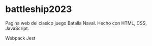 # battleship2023

Pagina web del clasico juego Batalla Naval. Hecho con HTML, CSS, JavaScript.

Webpack
Jest
